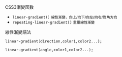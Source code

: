 CSS3漸變函數
- `linear-gradient()` <small>線性漸變，向上/向下/向左/向右/對角方向</small>
- `repeating-linear-gradient()` <small>重覆線性漸變</small>

線性漸變語法
```
linear-gradient(direction,color1,color2...);
```

```
linear-gradient(angle,color1,color2...);
```
